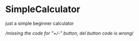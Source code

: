 # SimpleCalculator
just a simple beginner calculator

*/missing the code for "+/-" button,
del button code is wrong*/
